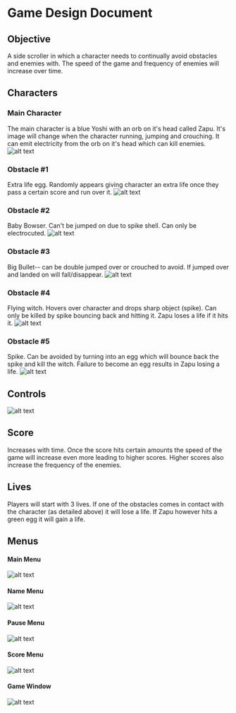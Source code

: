 # Game Design Document

## Objective

A side scroller in which a character needs to continually avoid obstacles and enemies with. The speed of the game and frequency of enemies will increase over time.

## Characters
### Main Character

The main character is a blue Yoshi with an orb on it's head called Zapu. It's image will change when the character running, jumping and crouching.
It can emit electricity from the orb on it's head which can kill enemies. ![alt text](/Pictures/YW1.png "Yoshi")

### Obstacle #1

Extra life egg. Randomly appears giving character an extra life once they pass a certain score and run over it. ![alt text](/Pictures/extraEgg.png "Extra Egg")

### Obstacle #2

Baby Bowser. Can't be jumped on due to spike shell. Can only be electrocuted.
![alt text](/Pictures/bWalk1.png "Baby Bowser")

### Obstacle #3

Big Bullet-- can be double jumped over or crouched to avoid. If jumped over and landed on will fall/disappear. 
![alt text](/Pictures/BulletBill.png "Bullet")

### Obstacle #4

Flying witch. Hovers over character and drops sharp object (spike). Can only be killed by spike bouncing back and hitting it. Zapu loses a life if it hits it.
![alt text](/Pictures/Kamek1.png "Witch")

### Obstacle #5

Spike. Can be avoided by turning into an egg which will bounce back the spike and kill the witch. Failure to become an egg results in Zapu losing a life.
![alt text](/Pictures/SpikeBall.png "Spike")

## Controls

![alt text](/Pictures/Help.png "Controls and Enemies")

## Score

Increases with time. 
Once the score hits certain amounts the speed of the game will increase even more leading to higher scores.
Higher scores also increase the frequency of the enemies.

## Lives

Players will start with 3 lives. If one of the obstacles comes in contact with the character (as detailed above) it will lose a life. If Zapu however hits a green egg it will gain a life.

## Menus

#### Main Menu
![alt text](/Pictures/Menu1.png "Main Menu")

#### Name Menu
![alt text](/Pictures/NameMenu.png "Name Menu")

#### Pause Menu
![alt text](/Pictures/Menu2.png "Pause Menu")

#### Score Menu
![alt text](/Pictures/Menu3.png "Score Menu")

#### Game Window
![alt text](/Pictures/fullView.png "Main Window")

